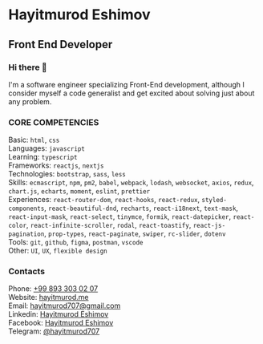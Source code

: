# Hayitmurod Eshimov
## Front End Developer
### Hi there 👋
I'm a software engineer specializing Front-End development, although I consider myself a code generalist and get excited about solving just about any problem.

### CORE COMPETENCIES
Basic: `html`, `css`</br>
Languages: `javascript` </br>
Learning: `typescript` <br>
Frameworks: `reactjs`, `nextjs`</br>
Technologies: `bootstrap`, `sass`, `less`</br>
Skills: `ecmascript`, `npm`, `pm2`, `babel`, `webpack`, `lodash`, `websocket`, `axios`, `redux`, `chart.js`, `echarts`, `moment`, `eslint`, `prettier`</br>
Experiences: `react-router-dom`, `react-hooks`, `react-redux`, `styled-components`, `react-beautiful-dnd`, `recharts`, `react-i18next`, `text-mask`, `react-input-mask`, `react-select`, `tinymce`, `formik`, `react-datepicker`, `react-color`, `react-infinite-scroller`, `rodal`, `react-toastify`, `react-js-pagination`, `prop-types`, `react-paginate`, `swiper`, `rc-slider`, `dotenv`</br>
Tools: `git`, `github`, `figma`, `postman`, `vscode`</br>
Other: `UI`, `UX`, `flexible design`</br>
### Contacts
Phone: <a href="tel:998933030207">+99 893 303 02 07</a></br>
Website: <a href="https://hayitmurod.me" target="_blank" rel="noopener">hayitmurod.me</a></br>
Email: hayitmurod707@gmail.com</br>
Linkedin:  <a href="https://www.linkedin.com/in/hayitmurod-eshimov-29b0b1207/" target="_blank" rel="noopener">Hayitmurod Eshimov</a></br>
Facebook: <a href="https://www.facebook.com/hayitmurod.eshimov" target="_blank" rel="noopener">Hayitmurod Eshimov</a></br>
Telegram: <a href="https://t.me/hayitmurod707">@hayitmurod707</a>